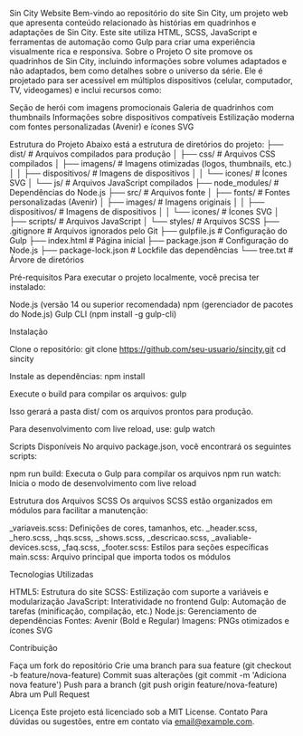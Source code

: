 Sin City Website
Bem-vindo ao repositório do site Sin City, um projeto web que apresenta conteúdo relacionado às histórias em quadrinhos e adaptações de Sin City. Este site utiliza HTML, SCSS, JavaScript e ferramentas de automação como Gulp para criar uma experiência visualmente rica e responsiva.
Sobre o Projeto
O site promove os quadrinhos de Sin City, incluindo informações sobre volumes adaptados e não adaptados, bem como detalhes sobre o universo da série. Ele é projetado para ser acessível em múltiplos dispositivos (celular, computador, TV, videogames) e inclui recursos como:

Seção de herói com imagens promocionais
Galeria de quadrinhos com thumbnails
Informações sobre dispositivos compatíveis
Estilização moderna com fontes personalizadas (Avenir) e ícones SVG

Estrutura do Projeto
Abaixo está a estrutura de diretórios do projeto:
├── dist/                    # Arquivos compilados para produção
│   ├── css/                 # Arquivos CSS compilados
│   ├── imagens/             # Imagens otimizadas (logos, thumbnails, etc.)
│   │   ├── dispositivos/    # Imagens de dispositivos
│   │   └── icones/          # Ícones SVG
│   └── js/                  # Arquivos JavaScript compilados
├── node_modules/            # Dependências do Node.js
├── src/                     # Arquivos fonte
│   ├── fonts/               # Fontes personalizadas (Avenir)
│   ├── images/              # Imagens originais
│   │   ├── dispositivos/    # Imagens de dispositivos
│   │   └── icones/          # Ícones SVG
│   ├── scripts/             # Arquivos JavaScript
│   └── styles/              # Arquivos SCSS
├── .gitignore               # Arquivos ignorados pelo Git
├── gulpfile.js              # Configuração do Gulp
├── index.html               # Página inicial
├── package.json             # Configuração do Node.js
├── package-lock.json        # Lockfile das dependências
└── tree.txt                 # Árvore de diretórios

Pré-requisitos
Para executar o projeto localmente, você precisa ter instalado:

Node.js (versão 14 ou superior recomendada)
npm (gerenciador de pacotes do Node.js)
Gulp CLI (npm install -g gulp-cli)

Instalação

Clone o repositório:
git clone https://github.com/seu-usuario/sincity.git
cd sincity


Instale as dependências:
npm install


Execute o build para compilar os arquivos:
gulp

Isso gerará a pasta dist/ com os arquivos prontos para produção.

Para desenvolvimento com live reload, use:
gulp watch



Scripts Disponíveis
No arquivo package.json, você encontrará os seguintes scripts:

npm run build: Executa o Gulp para compilar os arquivos
npm run watch: Inicia o modo de desenvolvimento com live reload

Estrutura dos Arquivos SCSS
Os arquivos SCSS estão organizados em módulos para facilitar a manutenção:

_variaveis.scss: Definições de cores, tamanhos, etc.
_header.scss, _hero.scss, _hqs.scss, _shows.scss, _descricao.scss, _avaliable-devices.scss, _faq.scss, _footer.scss: Estilos para seções específicas
main.scss: Arquivo principal que importa todos os módulos

Tecnologias Utilizadas

HTML5: Estrutura do site
SCSS: Estilização com suporte a variáveis e modularização
JavaScript: Interatividade no frontend
Gulp: Automação de tarefas (minificação, compilação, etc.)
Node.js: Gerenciamento de dependências
Fontes: Avenir (Bold e Regular)
Imagens: PNGs otimizados e ícones SVG

Contribuição

Faça um fork do repositório
Crie uma branch para sua feature (git checkout -b feature/nova-feature)
Commit suas alterações (git commit -m 'Adiciona nova feature')
Push para a branch (git push origin feature/nova-feature)
Abra um Pull Request

Licença
Este projeto está licenciado sob a MIT License.
Contato
Para dúvidas ou sugestões, entre em contato via email@example.com.
